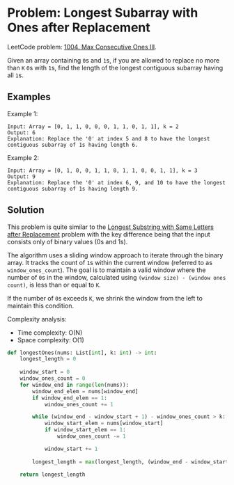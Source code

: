 # Problem: Longest Subarray with Ones after Replacement

LeetCode problem: [1004. Max Consecutive Ones III](https://leetcode.com/problems/max-consecutive-ones-iii/).

Given an array containing `0`s and `1`s, if you are allowed to replace no more than `K` `0`s with `1`s, find the length of the longest contiguous subarray having all `1`s.

## Examples

Example 1:

```plaintext
Input: Array = [0, 1, 1, 0, 0, 0, 1, 1, 0, 1, 1], k = 2
Output: 6
Explanation: Replace the '0' at index 5 and 8 to have the longest contiguous subarray of 1s having length 6.
```

Example 2:

```plaintext
Input: Array = [0, 1, 0, 0, 1, 1, 0, 1, 1, 0, 0, 1, 1], k = 3
Output: 9
Explanation: Replace the '0' at index 6, 9, and 10 to have the longest contiguous subarray of 1s having length 9.
```

## Solution

This problem is quite similar to the [Longest Substring with Same Letters after Replacement](./06-longest-substring-with-same-letters-after-replacement.md) problem with the key difference being that the input consists only of binary values (0s and 1s).

The algorithm uses a sliding window approach to iterate through the binary array. It tracks the count of `1`s within the current window (referred to as `window_ones_count`). The goal is to maintain a valid window where the number of `0`s in the window, calculated using `(window size) - (window ones count)`, is less than or equal to `K`.

If the number of `0`s exceeds `K`, we shrink the window from the left to maintain this condition.

Complexity analysis:

- Time complexity: O(N)
- Space complexity: O(1)

```python
def longestOnes(nums: List[int], k: int) -> int:
    longest_length = 0
    
    window_start = 0
    window_ones_count = 0
    for window_end in range(len(nums)):
        window_end_elem = nums[window_end]
        if window_end_elem == 1:
            window_ones_count += 1

        while (window_end - window_start + 1) - window_ones_count > k:
            window_start_elem = nums[window_start]
            if window_start_elem == 1:
                window_ones_count -= 1

            window_start += 1
        
        longest_length = max(longest_length, (window_end - window_start) + 1)
    
    return longest_length
```
